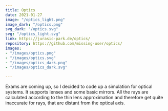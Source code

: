 ```yaml
---
title: Optics
date: 2021-01-27
image: "/optics_light.png"
image_dark: "/optics.png"
svg_dark: "/optics.svg"
svg: "/optics_light.svg"
link: https://jurasic-park.de/optics/
repository: https://github.com/missing-user/optics/
images:
- "/images/optics.png"
- "/images/optics.svg"
- "/images/optics_dark.png"
- "/images/optics_dark.svg"

---
```

Exams are coming up, so I decided to code up a simulation for optical systems. It supports lenses and some basic mirrors. All the rays are calculated according to the thin lens approximation and therefore get quite inaccurate for rays, that are distant from the optical axis.